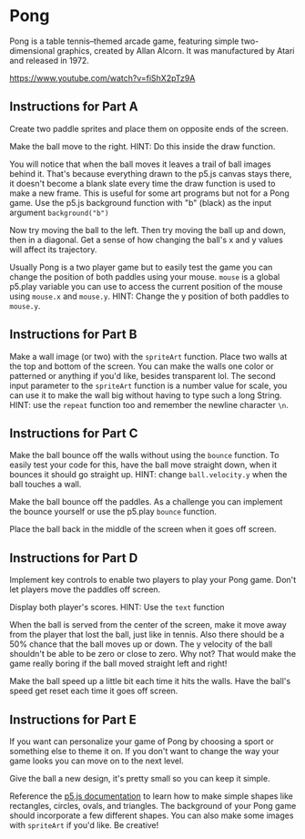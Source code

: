 # Pong

Pong is a table tennis–themed arcade game, featuring simple two-dimensional graphics, created by Allan Alcorn. It was manufactured by Atari and released in 1972.

https://www.youtube.com/watch?v=fiShX2pTz9A

## Instructions for Part A

Create two paddle sprites and place them on opposite ends of the screen.

Make the ball move to the right. HINT: Do this inside the draw function.

You will notice that when the ball moves it leaves a trail of ball images behind it. That's because everything drawn to the p5.js canvas stays there, it doesn't become a blank slate every time the draw function is used to make a new frame. This is useful for some art programs but not for a Pong game. Use the p5.js background function with "b" (black) as the input argument `background("b")`

Now try moving the ball to the left. Then try moving the ball up and down, then in a diagonal. Get a sense of how changing the ball's x and y values will affect its trajectory.

Usually Pong is a two player game but to easily test the game you can change the position of both paddles using your mouse. `mouse` is a global p5.play variable you can use to access the current position of the mouse using `mouse.x` and `mouse.y`. HINT: Change the y position of both paddles to `mouse.y`.

## Instructions for Part B

Make a wall image (or two) with the `spriteArt` function. Place two walls at the top and bottom of the screen. You can make the walls one color or patterned or anything if you'd like, besides transparent lol. The second input parameter to the `spriteArt` function is a number value for scale, you can use it to make the wall big without having to type such a long String. HINT: use the `repeat` function too and remember the newline character `\n`.

## Instructions for Part C

Make the ball bounce off the walls without using the `bounce` function. To easily test your code for this, have the ball move straight down, when it bounces it should go straight up. HINT: change `ball.velocity.y` when the ball touches a wall.

Make the ball bounce off the paddles. As a challenge you can implement the bounce yourself or use the p5.play `bounce` function.

Place the ball back in the middle of the screen when it goes off screen.

## Instructions for Part D

Implement key controls to enable two players to play your Pong game. Don't let players move the paddles off screen.

Display both player's scores. HINT: Use the `text` function

When the ball is served from the center of the screen, make it move away from the player that lost the ball, just like in tennis. Also there should be a 50% chance that the ball moves up or down. The y velocity of the ball shouldn't be able to be zero or close to zero. Why not? That would make the game really boring if the ball moved straight left and right!

Make the ball speed up a little bit each time it hits the walls. Have the ball's speed get reset each time it goes off screen.

## Instructions for Part E

If you want can personalize your game of Pong by choosing a sport or something else to theme it on. If you don't want to change the way your game looks you can move on to the next level.

Give the ball a new design, it's pretty small so you can keep it simple.

Reference the [p5.js documentation](https://p5js.org/reference/) to learn how to make simple shapes like rectangles, circles, ovals, and triangles. The background of your Pong game should incorporate a few different shapes. You can also make some images with `spriteArt` if you'd like. Be creative!
